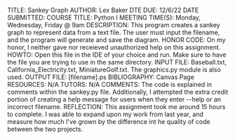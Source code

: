 TITLE: Sankey Graph
AUTHOR: Lex Baker
DTE DUE: 12/6/22
DATE SUBMITTED: 
COURSE TITLE: Python I
MEETING TIME(S): Monday, Wednesday, Friday @ 9am
DESCRIPTION: This program creates a sankey graph to represent data from a text file. The user must input the filename, and the program will generate and save the diagram.
HONOR CODE: On my honor, I neither gave nor receieved unauthorized help on this assignment. <Lex Baker>
HOWTO: Open this file in the IDE of your choice and run. Make sure to have the file you are trying to use in the same directory.
INPUT FILE: Baseball.txt, California_Electricity.txt, MiniatureGolf.txt. The graphics.py module is also used.
OUTPUT FILE: [filename].ps
BIBLIOGRAPHY: Canvas Page
RESOURCES: N/A
TUTORS: N/A
COMMENTS: The code is explained in comments within the sankey.py file. Additionally, I attempted the extra credit portion of creating a help message for users when they enter --help or an incorrect filename.
REFLECTION: This assignment took me around 15 hours to complete. I was able to expand upon my work from last year, and measure how much I've grown by the difference int he quality of code between the two projects.